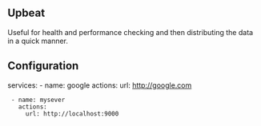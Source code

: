 Upbeat
-------

Useful for health and performance checking and then distributing the data in a quick manner. 

Configuration
-------------

   services:
     - name: google
       actions:
         url: http://google.com

     - name: mysever
       actions:
         url: http://localhost:9000


